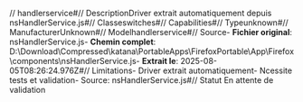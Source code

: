 // handlerservice#// DescriptionDriver extrait automatiquement depuis nsHandlerService.js#// Classeswitches#// Capabilities#// Typeunknown#// ManufacturerUnknown#// Modelhandlerservice#// Source- **Fichier original**: nsHandlerService.js- **Chemin complet**: D:\Download\Compressed\katana\PortableApps\FirefoxPortable\App\Firefox\components\nsHandlerService.js- **Extrait le**: 2025-08-05T08:26:24.976Z#// Limitations- Driver extrait automatiquement- Ncessite tests et validation- Source: nsHandlerService.js#// Statut En attente de validation